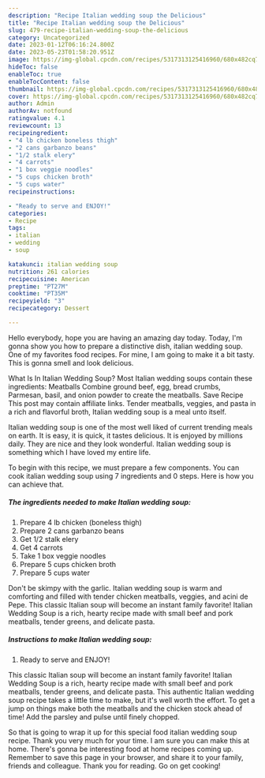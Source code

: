 ```yaml
---
description: "Recipe Italian wedding soup the Delicious"
title: "Recipe Italian wedding soup the Delicious"
slug: 479-recipe-italian-wedding-soup-the-delicious
category: Uncategorized
date: 2023-01-12T06:16:24.800Z
date: 2023-05-23T01:58:20.951Z
image: https://img-global.cpcdn.com/recipes/5317313125416960/680x482cq70/italian-wedding-soup-recipe-main-photo.jpg
hideToc: false
enableToc: true
enableTocContent: false
thumbnail: https://img-global.cpcdn.com/recipes/5317313125416960/680x482cq70/italian-wedding-soup-recipe-main-photo.jpg
cover: https://img-global.cpcdn.com/recipes/5317313125416960/680x482cq70/italian-wedding-soup-recipe-main-photo.jpg
author: Admin
authorAv: notfound
ratingvalue: 4.1
reviewcount: 13
recipeingredient:
- "4 lb chicken boneless thigh"
- "2 cans garbanzo beans"
- "1/2 stalk elery"
- "4 carrots"
- "1 box veggie noodles"
- "5 cups chicken broth"
- "5 cups water"
recipeinstructions:

- "Ready to serve and ENJOY!"
categories:
- Recipe
tags:
- italian
- wedding
- soup

katakunci: italian wedding soup 
nutrition: 261 calories
recipecuisine: American
preptime: "PT27M"
cooktime: "PT35M"
recipeyield: "3"
recipecategory: Dessert

---
```



Hello everybody, hope you are having an amazing day today. Today, I'm gonna show you how to prepare a distinctive dish, italian wedding soup. One of my favorites food recipes. For mine, I am going to make it a bit tasty. This is gonna smell and look delicious.

What Is In Italian Wedding Soup? Most Italian wedding soups contain these ingredients: Meatballs Combine ground beef, egg, bread crumbs, Parmesan, basil, and onion powder to create the meatballs. Save Recipe This post may contain affiliate links. Tender meatballs, veggies, and pasta in a rich and flavorful broth, Italian wedding soup is a meal unto itself.

Italian wedding soup is one of the most well liked of current trending meals on earth. It is easy, it is quick, it tastes delicious. It is enjoyed by millions daily. They are nice and they look wonderful. Italian wedding soup is something which I have loved my entire life.


To begin with this recipe, we must prepare a few components. You can cook italian wedding soup using 7 ingredients and 0 steps. Here is how you can achieve that.

<!--inarticleads1-->

##### The ingredients needed to make Italian wedding soup:

1. Prepare 4 lb chicken (boneless thigh)
1. Prepare 2 cans garbanzo beans
1. Get 1/2 stalk elery
1. Get 4 carrots
1. Take 1 box veggie noodles
1. Prepare 5 cups chicken broth
1. Prepare 5 cups water


Don&#39;t be skimpy with the garlic. Italian wedding soup is warm and comforting and filled with tender chicken meatballs, veggies, and acini de Pepe. This classic Italian soup will become an instant family favorite! Italian Wedding Soup is a rich, hearty recipe made with small beef and pork meatballs, tender greens, and delicate pasta. 

<!--inarticleads2-->

##### Instructions to make Italian wedding soup:


1. Ready to serve and ENJOY!

This classic Italian soup will become an instant family favorite! Italian Wedding Soup is a rich, hearty recipe made with small beef and pork meatballs, tender greens, and delicate pasta. This authentic Italian wedding soup recipe takes a little time to make, but it&#39;s well worth the effort. To get a jump on things make both the meatballs and the chicken stock ahead of time! Add the parsley and pulse until finely chopped. 

So that is going to wrap it up for this special food italian wedding soup recipe. Thank you very much for your time. I am sure you can make this at home. There's gonna be interesting food at home recipes coming up. Remember to save this page in your browser, and share it to your family, friends and colleague. Thank you for reading. Go on get cooking!
